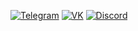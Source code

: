 [![Telegram](https://img.shields.io/badge/Telegram-0088cc?style=flat-square&logo=telegram&logoColor=white)](https://t.me/ваш_тг_профиль)
[![VK](https://img.shields.io/badge/VK-4c75a3?style=flat-square&logo=vk&logoColor=white)](https://vk.com/ваш_vk_профиль)
[![Discord](https://img.shields.io/badge/Discord-7289da?style=flat-square&logo=discord&logoColor=white)](https://discord.com/users/ваш_дискорд_профиль)
